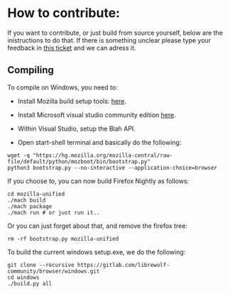# How to contribute:

If you want to contribute, or just build from source yourself, below are the inistructions to do that. If there is something unclear please type your feedback in [this ticket](https://gitlab.com/librewolf-community/browser/windows/-/issues/112) and we can adress it.

## Compiling

To compile on Windows, you need to:

* Install Mozilla build setup tools: [here]().
* Install Microsoft visual studio community edition [here]().
* Within Visual Studio, setup the Blah API.

* Open start-shell terminal and basically do the following:
```
wget -q "https://hg.mozilla.org/mozilla-central/raw-file/default/python/mozboot/bin/bootstrap.py"
python3 bootstrap.py --no-interactive --application-choice=browser
```
If you choose to, you can now build Firefox Nightly as follows:
```
cd mozilla-unified
./mach build
./mach package
./mach run # or just run it..
```
Or you can just forget about that, and remove the firefox tree:
```
rm -rf bootstrap.py mozilla-unified
```
To build the current windows setup.exe, we do the following:
```
git clone --recursive https://gitlab.com/librewolf-community/browser/windows.git
cd windows
./build.py all
```
